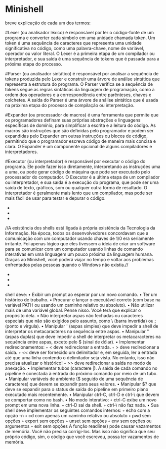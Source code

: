 # Minishell

breve explicação de cada um dos termos:

#Lexer (ou analisador léxico) 
é responsável por ler o código-fonte de um programa e converter cada símbolo em uma unidade chamada token. Um token é uma sequência de caracteres que representa uma unidade significativa no código, como uma palavra-chave, nome de variável, operador ou valor literal. O Lexer é a primeira etapa de um compilador ou interpretador, e sua saída é uma sequência de tokens que é passada para a próxima etapa do processo.

#Parser (ou analisador sintático) 
é responsável por analisar a sequência de tokens produzida pelo Lexer e construir uma árvore de análise sintática que representa a estrutura do programa. O Parser verifica se a sequência de tokens segue as regras sintáticas da linguagem de programação, como a ordem dos operadores e a correspondência entre parênteses, chaves e colchetes. A saída do Parser é uma árvore de análise sintática que é usada na próxima etapa do processo de compilação ou interpretação.

#Expander (ou processador de macros) 
é uma ferramenta que permite que os programadores definam suas próprias abstrações e linguagens específicas de domínio, para simplificar a escrita e a leitura do código. As macros são instruções que são definidas pelo programador e podem ser expandidas pelo Expander em outras instruções ou blocos de código, permitindo que o programador escreva código de maneira mais concisa e clara. O Expander é um componente opcional de alguns compiladores e interpretadores.

#Executor (ou interpretador) 
é responsável por executar o código do programa. Ele pode fazer isso diretamente, interpretando as instruções uma a uma, ou pode gerar código de máquina que pode ser executado pelo processador do computador. O Executor é a última etapa de um compilador ou interpretador, e sua saída é a execução do programa, que pode ser uma saída de texto, gráficos, som ou qualquer outra forma de resultado. O interpretador é geralmente mais lento que um compilador, mas pode ser mais fácil de usar para testar e depurar o código.




-

-

- 
//A existência dos shells está ligada à própria existência da Tecnologia da Informação.
Na época, todos os desenvolvedores concordavam que a comunicação com um computador usando chaves de 1/0 era seriamente irritante.
Foi apenas lógico que eles tivessem a ideia de criar um software para se comunicar com um computador usando linhas de comando interativas em uma linguagem um pouco próxima da linguagem humana.
Graças ao Minishell, você poderá viajar no tempo e voltar aos problemas enfrentados pelas pessoas quando o Windows não existia.//

-
-
-
shell deve:
• Exibir um prompt ao esperar por um novo comando.
• Ter um histórico de trabalho.
• Procurar e lançar o executável correto (com base na variável PATH ou usando um caminho relativo ou absoluto).
• Não utilizar mais de uma variável global. Pense nisso. Você terá que explicar o propósito dela.
• Não interpretar aspas não fechadas ou caracteres especiais que não são exigidos pelo assunto, como \ (barra invertida) ou ; (ponto e vírgula).
• Manipular ' (aspas simples) que deve impedir a shell de interpretar os metacaracteres na sequência entre aspas.
• Manipular " (aspas duplas) que deve impedir a shell de interpretar os metacaracteres na sequência entre aspas, exceto pelo $ (sinal de dólar).
• Implementar redirecionamentos:
◦ < deve redirecionar a entrada.
◦ > deve redirecionar a saída.
◦ << deve ser fornecido um delimitador e, em seguida, ler a entrada até que uma linha contendo o delimitador seja vista. No entanto, isso não precisa atualizar o histórico!
◦ >> deve redirecionar a saída no modo de anexação.
• Implementar tubos (caractere |). A saída de cada comando no pipeline é conectada à entrada do próximo comando por meio de um tubo.
• Manipular variáveis de ambiente ($ seguido de uma sequência de caracteres) que devem se expandir para seus valores.
• Manipular $? que deve se expandir para o status de saída do pipeline em primeiro plano executado mais recentemente.
• Manipular ctrl-C, ctrl-D e ctrl-\ que devem se comportar como no bash.
• No modo interativo:
◦ ctrl-C exibe um novo prompt em uma nova linha.
◦ ctrl-D sai da shell.
◦ ctrl-\ não faz nada.
• Sua shell deve implementar os seguintes comandos internos:
◦ echo com a opção -n
◦ cd com apenas um caminho relativo ou absoluto
◦ pwd sem opções
◦ export sem opções
◦ unset sem opções
◦ env sem opções ou argumentos
◦ exit sem opções
A função readline() pode causar vazamentos de memória. Você não precisa corrigi-los. Mas isso não significa que seu próprio código, sim, o código que você escreveu, possa ter vazamentos de memória.

